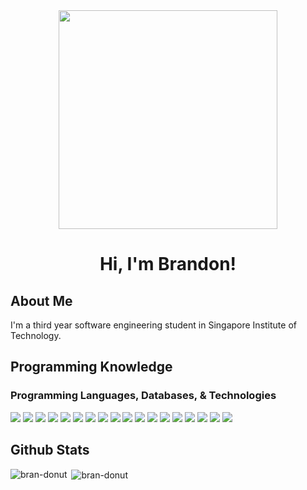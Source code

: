 <div align="center"><img src="https://hackaday.com/wp-content/uploads/2020/07/spinning-donut-featured.gif" height="350px"></div>
<h1 align="center">Hi, I'm Brandon!</h1>

## About Me
I'm a third year software engineering student in Singapore Institute of Technology. 

## Programming Knowledge
### Programming Languages, Databases, & Technologies
<img src="https://img.shields.io/badge/HTML5-E34F26?style=for-the-badge&logo=html5&logoColor=white"/><nobr>
<img src="https://img.shields.io/badge/CSS3-1572B6?style=for-the-badge&logo=css3&logoColor=white"/>
<img src="https://img.shields.io/badge/tailwindcss-%2338B2AC.svg?style=for-the-badge&logo=tailwind-css&logoColor=white"/>
<img src="https://img.shields.io/badge/JavaScript-323330?style=for-the-badge&logo=javascript&logoColor=F7DF1E"/>
<img src="https://img.shields.io/badge/node.js-6DA55F?style=for-the-badge&logo=node.js&logoColor=white"/>
<img src="https://img.shields.io/badge/React-20232A?style=for-the-badge&logo=react&logoColor=61DAFB"/><nobr>
<img src="https://img.shields.io/badge/Next.JS-000000?style=for-the-badge&logo=next.js&logoColor=white"/><nobr>
<img src="https://img.shields.io/badge/Gatsby-663399?style=for-the-badge&logo=gatsby&logoColor=white"/><nobr>
<img src="https://img.shields.io/badge/json-5E5C5C?style=for-the-badge&logo=json&logoColor=white"/>
<img src="https://img.shields.io/badge/MySQL-005C84?style=for-the-badge&logo=mysql&logoColor=white"/>
<img src="https://img.shields.io/badge/Python-FFD43B?style=for-the-badge&logo=python&logoColor=blue"/>
<img src="https://img.shields.io/badge/Pandas-2C2D72?style=for-the-badge&logo=pandas&logoColor=white"/>
<img src="https://img.shields.io/badge/C%2B%2B-00599C?style=for-the-badge&logo=c%2B%2B&logoColor=white"/>
<img src="https://img.shields.io/badge/C-00599C?style=for-the-badge&logo=c&logoColor=white"/>
<img src="https://img.shields.io/badge/Java-ED8B00?style=for-the-badge&logo=java&logoColor=white"/>
<img src="https://img.shields.io/badge/Visual_Studio_Code-0078D4?style=for-the-badge&logo=visual%20studio%20code&logoColor=white"/>
<img src="https://img.shields.io/badge/GIT-E44C30?style=for-the-badge&logo=git&logoColor=white"/>
<img src="https://img.shields.io/badge/github-%23121011.svg?style=for-the-badge&logo=github&logoColor=white"/>
  
## Github Stats
<p><img align="left" src="https://github-readme-stats.vercel.app/api?username=bran-donut&show_icons=true&theme=outrun&hide_border=true" alt="bran-donut" /></p>   <p>&nbsp;<img align="center" src="https://github-readme-stats.vercel.app/api/top-langs/?username=bran-donut&layout=compact&hide_border=true&theme=outrun&langs_count=8" alt="bran-donut" /></p>
